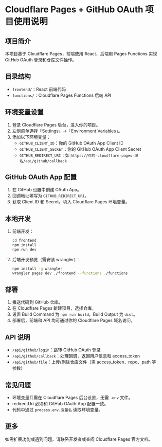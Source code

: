 # Cloudflare Pages + GitHub OAuth 项目使用说明

## 项目简介
本项目基于 Cloudflare Pages，前端使用 React，后端用 Pages Functions 实现 GitHub OAuth 登录和仓库文件操作。

## 目录结构
- `frontend/`：React 前端代码
- `functions/`：Cloudflare Pages Functions 后端 API

## 环境变量设置
1. 登录 Cloudflare Pages 后台，进入你的项目。
2. 左侧菜单选择「Settings」→「Environment Variables」。
3. 添加以下环境变量：
   - `GITHUB_CLIENT_ID`：你的 GitHub OAuth App Client ID
   - `GITHUB_CLIENT_SECRET`：你的 GitHub OAuth App Client Secret
   - `GITHUB_REDIRECT_URI`：如 `https://你的-cloudflare-pages-域名/api/github/callback`

## GitHub OAuth App 配置
1. 在 GitHub 设置中创建 OAuth App。
2. 回调地址填写为 `GITHUB_REDIRECT_URI`。
3. 获取 Client ID 和 Secret，填入 Cloudflare Pages 环境变量。

## 本地开发
1. 前端开发：
   ```sh
   cd frontend
   npm install
   npm run dev
   ```
2. 后端开发预览（需安装 wrangler）：
   ```sh
   npm install -g wrangler
   wrangler pages dev ./frontend --functions ./functions
   ```

## 部署
1. 推送代码到 GitHub 仓库。
2. 在 Cloudflare Pages 新建项目，选择仓库。
3. 设置 Build Command 为 `npm run build`，Build Output 为 `dist`。
4. 部署后，前端和 API 均可通过你的 Cloudflare Pages 域名访问。

## API 说明
- `/api/github/login`：跳转 GitHub OAuth 登录
- `/api/github/callback`：处理回调，返回用户信息和 access_token
- `/api/github/file`：上传/删除仓库文件（需 access_token、repo、path 等参数）

## 常见问题
- 环境变量只需在 Cloudflare Pages 后台设置，无需 `.env` 文件。
- redirectUri 必须和 GitHub OAuth App 配置一致。
- 代码中通过 `process.env.变量名` 读取环境变量。

## 更多
如需扩展功能或遇到问题，请联系开发者或查阅 Cloudflare Pages 官方文档。
